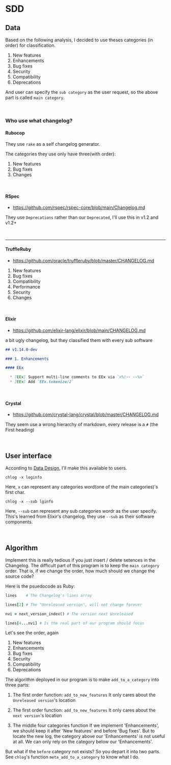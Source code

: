 # SDD


## Data

Based on the following analysis, I decided to use theses categories (in order) for classification.

1. New features
2. Enhancements
3. Bug fixes
4. Security
5. Compatibility
6. Deprecations

And user can specify the `sub category` as the user request, so the above part is called `main category`.

<br>

###  Who use what changelog?

#### Rubocop

They use `rake` as a self changelog generator.

The categories they use only have three(with order):
1. New features
2. Bug fixes
3. Changes

<br>

#### RSpec

- https://github.com/rspec/rspec-core/blob/main/Changelog.md

They use `Deprecations` rather than our `Deprecated`, I'll use this in v1.2 and v1.2+

<br>

<hr>

#### TruffleRuby

- https://github.com/oracle/truffleruby/blob/master/CHANGELOG.md

1. New features
2. Bug fixes
3. Compatibility
4. Performance
5. Security
6. Changes

<br>

#### Elixir

- https://github.com/elixir-lang/elixir/blob/main/CHANGELOG.md

a bit ugly changelog, but they classified them with every sub software

```markdown
## v1.14.0-dev

### 1. Enhancements

#### EEx

  * [EEx] Support multi-line comments to EEx via `<%!-- --%>`
  * [EEx] Add `EEx.tokenize/2`
```

<br>

#### Crystal

- https://github.com/crystal-lang/crystal/blob/master/CHANGELOG.md

They seem use a wrong hierarchy of markdown, every release is a `#` (the First heading)


<br>

## User interface

According to [Data Design](#Data), I'll make this available to users.

```shell
chlog -x loginfo
```
Here, `x` can represent any categories word(one of the main categories)'s first char. 

```shell
chlog -x --sub lginfo
```
Here, `--sub` can represent any sub categories wordr as the user specify. This's learned from Elixir's changelog, they use `--sub` as their software components. 

<br>

## Algorithm

Implement this is really tedious if you just insert / delete setences in the Changelog. The difficult part of this program is to keep the `main category` order. That is, if we change the order, how much should we change the source code?

Here is the psuedocode as Ruby:
```ruby
lines    # The Changelog's lines array  

lines[2] # The "Unreleased version", will not change forever

nvi = next_version_index() # The version next Unreleased

lines[4...nvi] # Is the real part of our program should focus
```

Let's see the order, again
1. New features
2. Enhancements
3. Bug fixes
4. Security
5. Compatibility
6. Deprecations


The algorithm deployed in our program is to make `add_to_a_category` into three parts:
1. The first order function: `add_to_new_features`
  It only cares about the `Unreleased version`'s location

2. The first order function: `add_to_new_features`
  It only cares about the `next version`'s location

3. The middle four categories function
  If we implement 'Enhancements', we should keep it after 'New features' and before 'Bug fixes'. But to locate the new log, the category above our 'Enhancements' is not useful at all. We can only rely on the category below our 'Enhancements'. 
  
  But what if the `before` category not exists? So you depart it into two parts. See `chlog`'s function `meta_add_to_a_category` to know what I do.

